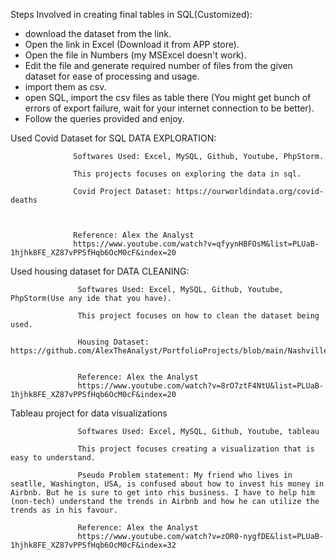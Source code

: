 Steps Involved in creating final tables in SQL(Customized):

- download the dataset from the link.
- Open the link in Excel (Download it from APP store).
- Open the file in Numbers (my MSExcel doesn't work).
- Edit the file and generate required number of files from the given dataset for ease of processing and usage.
- import them as csv.
- open SQL, import the csv files as table there (You might get bunch of errors of export failure, wait for your internet connection to be better).
- Follow the queries provided and enjoy.



Used Covid Dataset for SQL DATA EXPLORATION:


                  Softwares Used: Excel, MySQL, Github, Youtube, PhpStorm.

                  This projects focuses on exploring the data in sql.

                  Covid Project Dataset: https://ourworldindata.org/covid-deaths



                  Reference: Alex the Analyst
                  https://www.youtube.com/watch?v=qfyynHBFOsM&list=PLUaB-1hjhk8FE_XZ87vPPSfHqb6OcM0cF&index=20



Used housing dataset for DATA CLEANING:


                   Softwares Used: Excel, MySQL, Github, Youtube, PhpStorm(Use any ide that you have).

                   This project focuses on how to clean the dataset being used.

                   Housing Dataset:   https://github.com/AlexTheAnalyst/PortfolioProjects/blob/main/Nashville%20Housing%20Data%20for%20Data%20Cleaning.xlsx
                              
                           
                   Reference: Alex the Analyst
                   https://www.youtube.com/watch?v=8rO7ztF4NtU&list=PLUaB-1hjhk8FE_XZ87vPPSfHqb6OcM0cF&index=20
                   

                        

Tableau project for data visualizations


                   Softwares Used: Excel, MySQL, Github, Youtube, tableau

                   This project focuses creating a visualization that is easy to understand.
                   
                   Pseudo Problem statement: My friend who lives in seatlle, Washington, USA, is confused about how to invest his money in Airbnb. But he is sure to get into rhis business. I have to help him (non-tech) understand the trends in Airbnb and how he can utilize the trends as in his favour. 
                           
                   Reference: Alex the Analyst
                   https://www.youtube.com/watch?v=zOR0-nygfDE&list=PLUaB-1hjhk8FE_XZ87vPPSfHqb6OcM0cF&index=32
